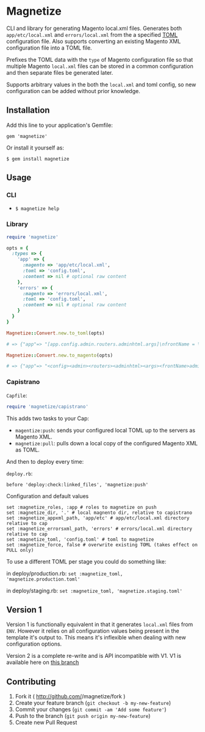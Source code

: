 # Magnetize

CLI and library for generating Magento local.xml files.
Generates both `app/etc/local.xml` and `errors/local.xml` from the a specified [TOML]() configuration file.
Also supports converting an existing Magento XML configuration file into a TOML file.

Prefixes the TOML data with the `type` of Magento configuration file so that multiple Magento `local.xml` files can be stored in a common configuration and then separate files be generated later.

Supports arbitrary values in the both the `local.xml` and toml config, so new configuration can be added without prior knowledge.


## Installation

Add this line to your application's Gemfile:

    gem 'magnetize'

Or install it yourself as:

    $ gem install magnetize


## Usage

### CLI

* `$ magnetize help`

### Library

```ruby
require 'magnetize'

opts = {
  :types => {
    'app' => {
      :magento => 'app/etc/local.xml',
      :toml => 'config.toml',
      :content => nil # optional raw content
    },
    'errors' => {
      :magento => 'errors/local.xml',
      :toml => 'config.toml',
      :content => nil # optional raw content
    }
  }
}

Magnetize::Convert.new.to_toml(opts)

# => {"app"=> "[app.config.admin.routers.adminhtml.args]\nfrontName = \"admin\"\n[app.config.global]\ndisable_local_modules = \"false\"\n[app.config.global.crypt]\nkey = \"foo\"\n[app.config.global.install]\ndate = \"Tue, 04 Feb 2014\"...", "errors"=> "..."}

Magnetize::Convert.new.to_magento(opts)

# => {"app"=> "<config><admin><routers><adminhtml><args><frontName>admin</frontName></args></adminhtml></routers></admin><global><disable_local_modules>false</disable_local_modules><crypt><key>foo</key></crypt><install><date>Tues, 04 Feb 2014...," "error"=> ".."}

```


### Capistrano

`Capfile`:
```ruby
require 'magnetize/capistrano'
```
This adds two tasks to your Cap:

 - `magentize:push`: sends your configured local TOML up to the servers as Magento XML.
 - `magnetize:pull`: pulls down a local copy of the configured Magento XML as TOML.

And then to deploy every time:

`deploy.rb`:
```
before 'deploy:check:linked_files', 'magnetize:push'

```


Configuration and default values

```
set :magnetize_roles, :app # roles to magnetize on push
set :magnetize_dir, '.' # local magnento dir, relative to capistrano
set :magnetize_appxml_path, 'app/etc' # app/etc/local.xml directory relative to cap
set :magnetize_errorsxml_path, 'errors' # errors/local.xml directory relative to cap
set :magnetize_toml, 'config.toml' # toml to magnetize
set :magnetize_force, false # overwrite existing TOML (takes effect on PULL only)
```

To use a different TOML per stage you could do something like:

in deploy/production.rb: `set :magnetize_toml, 'magnetize.production.toml'`

in deploy/staging.rb: `set :magnetize_toml, 'magnetize.staging.toml'`


## Version 1

Version 1 is functionally equivalent in that it generates `local.xml` files from `ENV`. However it relies on all configuration values being present in the template it's output to. This means it's inflexible when dealing with new configuration options.

Version 2 is a complete re-write and is API incompatible with V1. V1 is available here on [this branch](https://github.com/rjocoleman/magnetize/tree/v1)


## Contributing

1. Fork it ( http://github.com/<my-github-username>/magnetize/fork )
2. Create your feature branch (`git checkout -b my-new-feature`)
3. Commit your changes (`git commit -am 'Add some feature'`)
4. Push to the branch (`git push origin my-new-feature`)
5. Create new Pull Request
